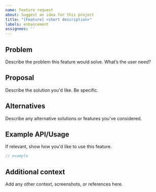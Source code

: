 ```yaml
---
name: Feature request
about: Suggest an idea for this project
title: "[Feature] <short description>"
labels: enhancement
assignees: ''
---
```


## Problem

Describe the problem this feature would solve. What’s the user need?

## Proposal

Describe the solution you'd like. Be specific.

## Alternatives

Describe any alternative solutions or features you've considered.

## Example API/Usage

If relevant, show how you'd like to use this feature.

```ts
// example
```

## Additional context

Add any other context, screenshots, or references here.
